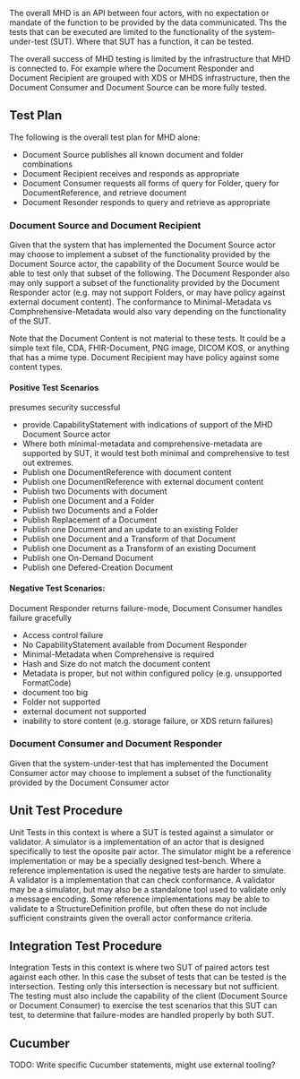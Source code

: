 <!-- testplan.md {% comment %}
*****************************************************************************************
*                            WARNING: DO NOT EDIT THIS FILE                             *
*                                                                                       *
* This file is generated by SUSHI. Any edits you make to this file will be overwritten. *
*                                                                                       *
* To change the contents of this file, edit the original source file at:                *
* ig-data/input/pagecontent/testplan.md                                                 *
*****************************************************************************************
{% endcomment %} -->
The overall MHD is an API between four actors, with no expectation or mandate of the function to be provided by the data communicated. Ths the tests that can be executed are limited to the functionality of the system-under-test (SUT). Where that SUT has a function, it can be tested. 

The overall success of MHD testing is limited by the infrastructure that MHD is connected to. For example where the Document Responder and Document Recipient are grouped with XDS or MHDS infrastructure, then the Document Consumer and Document Source can be more fully tested. 

## Test Plan

The following is the overall test plan for MHD alone:
* Document Source publishes all known document and folder combinations
* Document Recipient receives and responds as appropriate
* Document Consumer requests all forms of query for Folder, query for DocumentReference, and retrieve document
* Document Resonder responds to query and retrieve as appropriate

### Document Source and Document Recipient

Given that the system that has implemented the Document Source actor may choose to implement a subset of the functionality provided by the Document Source actor, the capability of the Document Source would be able to test only that subset of the following. The Document Responder also may only support a subset of the functionality provided by the Document Responder actor (e.g. may not support Folders, or may have policy against external document content). The conformance to Minimal-Metadata vs Comphrehensive-Metadata would also vary depending on the functionality of the SUT. 

Note that the Document Content is not material to these tests. It could be a simple text file, CDA, FHIR-Document, PNG image, DICOM KOS, or anything that has a mime type. Document Recipient may have policy against some content types.

#### Positive Test Scenarios 
presumes security successful
* provide CapabilityStatement with indications of support of the MHD Document Source actor
* Where both minimal-metadata and comprehensive-metadata are supported by SUT, it would test both minimal and comprehensive to test out extremes. 
* Publish one DocumentReference with document content
* Publish one DocumentReference with external document content
* Publish two Documents with document
* Publish one Document and a Folder
* Publish two Documents and a Folder
* Publish Replacement of a Document
* Publish one Document and an update to an existing Folder 
* Publish one Document and a Transform of that Document
* Publish one Document as a Transform of an existing Document
* Publish one On-Demand Document
* Publish one Defered-Creation Document

#### Negative Test Scenarios: 
Document Responder returns failure-mode, Document Consumer handles failure gracefully
* Access control failure
* No CapabilityStatement available from Document Responder
* Minimal-Metadata when Comprehensive is required
* Hash and Size do not match the document content
* Metadata is proper, but not within configured policy (e.g. unsupported FormatCode)
* document too big
* Folder not supported
* external document not supported
* inability to store content (e.g. storage failure, or XDS return failures)


### Document Consumer and Document Responder


Given that the system-under-test that has implemented the Document Consumer actor may choose to implement a subset of the functionality provided by the Document Consumer actor


## Unit Test Procedure

Unit Tests in this context is where a SUT is tested against a simulator or validator.  A simulator is a implementation of an actor that is designed specifically to test the oposite pair actor. The simulator might be a reference implementation or may be a specially designed test-bench. Where a reference implementation is used the negative tests are harder to simulate. A validator is a implementation that can check conformance. A validator may be a simulator, but may also be a standalone tool used to validate only a message encoding. Some reference implementations may be able to validate to a StructureDefinition profile, but often these do not include sufficient constraints given the overall actor conformance criteria. 

## Integration Test Procedure

Integration Tests in this context is where two SUT of paired actors test against each other. In this case the subset of tests that can be tested is the intersection. Testing only this intersection is necessary but not sufficient. The testing must also include the capability of the client (Document Source or Document Consumer) to exercise the test scenarios that this SUT can test, to determine that failure-modes are handled properly by both SUT.

## Cucumber
TODO: Write specific Cucumber statements, might use external tooling?
